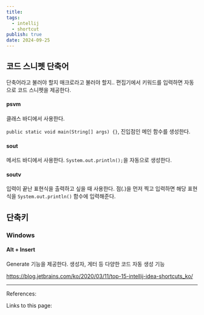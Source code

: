 ```yaml
---
title: 
tags:
  - intellij
  - shortcut
publish: true
date: 2024-09-25
---
```

## 코드 스니펫 단축어
단축어라고 불러야 할지 매크로라고 불러야 할지.. 편집기에서 키워드를 입력하면 자동으로 코드 스니펫을 제공한다.
#### psvm

클래스 바디에서 사용한다.

`public static void main(String[] args) {}`, 진입점인 메인 함수를 생성한다.

#### sout
메서드 바디에서 사용한다. `System.out.println();`을 자동으로 생성한다.

#### soutv

입력이 끝난 표현식을 출력하고 싶을 때 사용한다.  점(.)을 먼저 찍고 입력하면 해당 표현식을 `System.out.println()` 함수에 입력해준다.

## 단축키
### Windows
#### Alt + Insert
Generate 기능을 제공한다. 생성자, 게터 등 다양한 코드 자동 생성 기능


https://blog.jetbrains.com/ko/2020/03/11/top-15-intellij-idea-shortcuts_ko/


---
References: 

Links to this page: 